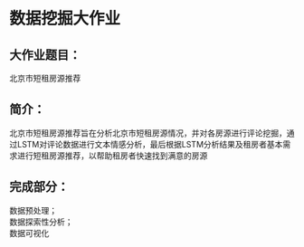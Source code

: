 数据挖掘大作业
===
大作业题目：
---

北京市短租房源推荐   

简介：
--

北京市短租房源推荐旨在分析北京市短租房源情况，并对各房源进行评论挖掘，通过LSTM对评论数据进行文本情感分析，最后根据LSTM分析结果及租房者基本需求进行短租房源推荐，以帮助租房者快速找到满意的房源  

完成部分：
--
数据预处理；  
数据探索性分析；  
数据可视化
